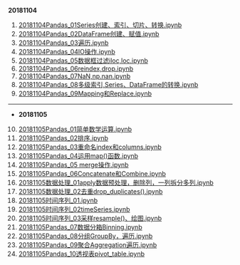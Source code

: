 **20181104**

1. [20181104Pandas_01Series创建、索引、切片、转换.ipynb](http://nbviewer.jupyter.org/github/LearningDay/python/blob/master/Pandas/20181104Pandas_01Series%E5%88%9B%E5%BB%BA%E3%80%81%E7%B4%A2%E5%BC%95%E3%80%81%E5%88%87%E7%89%87%E3%80%81%E8%BD%AC%E6%8D%A2.ipynb)
2. [20181104Pandas_02DataFrame创建、赋值.ipynb](http://nbviewer.jupyter.org/github/LearningDay/python/blob/master/Pandas/20181104Pandas_02DataFrame%E5%88%9B%E5%BB%BA%E3%80%81%E8%B5%8B%E5%80%BC.ipynb)
3. [20181104Pandas_03遍历.ipynb](http://nbviewer.jupyter.org/github/LearningDay/python/blob/master/Pandas/20181104Pandas_03%E9%81%8D%E5%8E%86.ipynb)
4. [20181104Pandas_04IO操作.ipynb](http://nbviewer.jupyter.org/github/LearningDay/python/blob/master/Pandas/20181104Pandas_04IO%E6%93%8D%E4%BD%9C.ipynb)
5. [20181104Pandas_05数据框过滤iloc,loc.ipynb](http://nbviewer.jupyter.org/github/LearningDay/python/blob/master/Pandas/20181104Pandas_05%E6%95%B0%E6%8D%AE%E6%A1%86%E8%BF%87%E6%BB%A4iloc%2Cloc.ipynb)
6. [20181104Pandas_06reindex,drop.ipynb](http://nbviewer.jupyter.org/github/LearningDay/python/blob/master/Pandas/20181104Pandas_06reindex%2Cdrop.ipynb)
7. [20181104Pandas_07NaN,np.nan.ipynb](http://nbviewer.jupyter.org/github/LearningDay/python/blob/master/Pandas/20181104Pandas_07NaN%2Cnp.nan.ipynb)
8. [20181104Pandas_08多级索引,Series、DataFrame的转换.ipynb](http://nbviewer.jupyter.org/github/LearningDay/python/blob/master/Pandas/20181104Pandas_08%E5%A4%9A%E7%BA%A7%E7%B4%A2%E5%BC%95%2CSeries%E3%80%81DataFrame%E7%9A%84%E8%BD%AC%E6%8D%A2.ipynb)
9. [20181104Pandas_09Mapping和Replace.ipynb](http://nbviewer.jupyter.org/github/LearningDay/python/blob/master/Pandas/20181104Pandas_09Mapping%E5%92%8CReplace.ipynb)
***
* **20181105**
10. [20181105Pandas_01简单数学运算.ipynb](http://nbviewer.jupyter.org/github/LearningDay/python/blob/master/Pandas/20181105Pandas_01%E7%AE%80%E5%8D%95%E6%95%B0%E5%AD%A6%E8%BF%90%E7%AE%97.ipynb)
11. [20181105Pandas_02排序.ipynb](http://nbviewer.jupyter.org/github/LearningDay/python/blob/master/Pandas/20181105Pandas_02%E6%8E%92%E5%BA%8F.ipynb)
12. [20181105Pandas_03重命名index和columns.ipynb
](http://nbviewer.jupyter.org/github/LearningDay/python/blob/master/Pandas/20181105Pandas_03%E9%87%8D%E5%91%BD%E5%90%8Dindex%E5%92%8Ccolumns.ipynb)
13. [20181105Pandas_04运用map()函数.ipynb](http://nbviewer.jupyter.org/github/LearningDay/python/blob/master/Pandas/20181105Pandas_04%E8%BF%90%E7%94%A8map%28%29%E5%87%BD%E6%95%B0.ipynb)
14. [20181105Pandas_05 merge操作.ipynb](http://nbviewer.jupyter.org/github/LearningDay/python/blob/master/Pandas/20181105Pandas_05%20merge%E6%93%8D%E4%BD%9C.ipynb)
15. [20181105Pandas_06Concatenate和Combine.ipynb](http://nbviewer.jupyter.org/github/LearningDay/python/blob/master/Pandas/20181105Pandas_06Concatenate%E5%92%8CCombine.ipynb)
16. [20181105数据处理_01apply数据预处理，删除列，一列拆分多列.ipynb](http://nbviewer.jupyter.org/github/LearningDay/python/blob/master/Pandas/20181105%E6%95%B0%E6%8D%AE%E5%A4%84%E7%90%86_01apply%E6%95%B0%E6%8D%AE%E9%A2%84%E5%A4%84%E7%90%86%EF%BC%8C%E5%88%A0%E9%99%A4%E5%88%97%EF%BC%8C%E4%B8%80%E5%88%97%E6%8B%86%E5%88%86%E5%A4%9A%E5%88%97.ipynb)
17. [20181105数据处理_02去重drop_duplicates().ipynb](http://nbviewer.jupyter.org/github/LearningDay/python/blob/master/Pandas/20181105%E6%95%B0%E6%8D%AE%E5%A4%84%E7%90%86_02%E5%8E%BB%E9%87%8Ddrop_duplicates%28%29.ipynb)
18. [20181105时间序列_01.ipynb
](http://nbviewer.jupyter.org/github/LearningDay/python/blob/master/Pandas/20181105%E6%97%B6%E9%97%B4%E5%BA%8F%E5%88%97_01.ipynb)
19. [20181105时间序列_02timeSeries.ipynb](http://nbviewer.jupyter.org/github/LearningDay/python/blob/master/Pandas/20181105%E6%97%B6%E9%97%B4%E5%BA%8F%E5%88%97_02timeSeries.ipynb)
20. [20181105时间序列_03采样resample()、绘图.ipynb](http://nbviewer.jupyter.org/github/LearningDay/python/blob/master/Pandas/20181105%E6%97%B6%E9%97%B4%E5%BA%8F%E5%88%97_03%E9%87%87%E6%A0%B7resample%28%29%E3%80%81%E7%BB%98%E5%9B%BE.ipynb)
21. [20181105Pandas_07数据分箱Binning.ipynb
](http://nbviewer.jupyter.org/github/LearningDay/python/blob/master/Pandas/20181105Pandas_07%E6%95%B0%E6%8D%AE%E5%88%86%E7%AE%B1Binning.ipynb)
22. [20181105Pandas_08分组GroupBy，遍历.ipynb](http://nbviewer.jupyter.org/github/LearningDay/python/blob/master/Pandas/20181105Pandas_08%E5%88%86%E7%BB%84GroupBy%EF%BC%8C%E9%81%8D%E5%8E%86.ipynb)
23. [20181105Pandas_09聚合Aggregation遍历.ipynb](http://nbviewer.jupyter.org/github/LearningDay/python/blob/master/Pandas/20181105Pandas_09%E8%81%9A%E5%90%88Aggregation%E9%81%8D%E5%8E%86.ipynb)
24. [20181105Pandas_10透视表pivot_table.ipynb](http://nbviewer.jupyter.org/github/LearningDay/python/blob/master/Pandas/20181105Pandas_10%E9%80%8F%E8%A7%86%E8%A1%A8pivot_table.ipynb)
